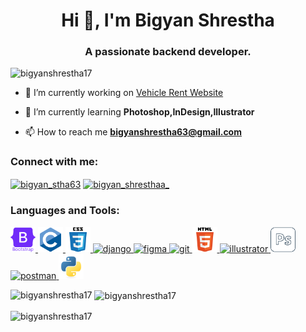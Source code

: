 <h1 align="center">Hi 👋, I'm Bigyan Shrestha</h1>
<h3 align="center">A passionate backend developer.</h3>

<p align="left"> <img src="https://komarev.com/ghpvc/?username=bigyanshrestha17&label=Profile%20views&color=0e75b6&style=flat" alt="bigyanshrestha17" /> </p>

- 🔭 I’m currently working on [Vehicle Rent Website](https://github.com/BigyanShrestha17/vehicle_rent)

- 🌱 I’m currently learning **Photoshop,InDesign,Illustrator**

- 📫 How to reach me **bigyanshrestha63@gmail.com**

<h3 align="left">Connect with me:</h3>
<p align="left">
<a href="https://twitter.com/bigyan_stha63" target="blank"><img align="center" src="https://raw.githubusercontent.com/rahuldkjain/github-profile-readme-generator/master/src/images/icons/Social/twitter.svg" alt="bigyan_stha63" height="30" width="40" /></a>
<a href="https://instagram.com/bigyan_shresthaa_" target="blank"><img align="center" src="https://raw.githubusercontent.com/rahuldkjain/github-profile-readme-generator/master/src/images/icons/Social/instagram.svg" alt="bigyan_shresthaa_" height="30" width="40" /></a>
</p>

<h3 align="left">Languages and Tools:</h3>
<p align="left"> <a href="https://getbootstrap.com" target="_blank" rel="noreferrer"> <img src="https://raw.githubusercontent.com/devicons/devicon/master/icons/bootstrap/bootstrap-plain-wordmark.svg" alt="bootstrap" width="40" height="40"/> </a> <a href="https://www.cprogramming.com/" target="_blank" rel="noreferrer"> <img src="https://raw.githubusercontent.com/devicons/devicon/master/icons/c/c-original.svg" alt="c" width="40" height="40"/> </a> <a href="https://www.w3schools.com/css/" target="_blank" rel="noreferrer"> <img src="https://raw.githubusercontent.com/devicons/devicon/master/icons/css3/css3-original-wordmark.svg" alt="css3" width="40" height="40"/> </a> <a href="https://www.djangoproject.com/" target="_blank" rel="noreferrer"> <img src="https://cdn.worldvectorlogo.com/logos/django.svg" alt="django" width="40" height="40"/> </a> <a href="https://www.figma.com/" target="_blank" rel="noreferrer"> <img src="https://www.vectorlogo.zone/logos/figma/figma-icon.svg" alt="figma" width="40" height="40"/> </a> <a href="https://git-scm.com/" target="_blank" rel="noreferrer"> <img src="https://www.vectorlogo.zone/logos/git-scm/git-scm-icon.svg" alt="git" width="40" height="40"/> </a> <a href="https://www.w3.org/html/" target="_blank" rel="noreferrer"> <img src="https://raw.githubusercontent.com/devicons/devicon/master/icons/html5/html5-original-wordmark.svg" alt="html5" width="40" height="40"/> </a> <a href="https://www.adobe.com/in/products/illustrator.html" target="_blank" rel="noreferrer"> <img src="https://www.vectorlogo.zone/logos/adobe_illustrator/adobe_illustrator-icon.svg" alt="illustrator" width="40" height="40"/> </a> <a href="https://www.photoshop.com/en" target="_blank" rel="noreferrer"> <img src="https://raw.githubusercontent.com/devicons/devicon/master/icons/photoshop/photoshop-line.svg" alt="photoshop" width="40" height="40"/> </a> <a href="https://postman.com" target="_blank" rel="noreferrer"> <img src="https://www.vectorlogo.zone/logos/getpostman/getpostman-icon.svg" alt="postman" width="40" height="40"/> </a> <a href="https://www.python.org" target="_blank" rel="noreferrer"> <img src="https://raw.githubusercontent.com/devicons/devicon/master/icons/python/python-original.svg" alt="python" width="40" height="40"/> </a> </p>

<p><img align="left" src="https://github-readme-stats.vercel.app/api/top-langs?username=bigyanshrestha17&show_icons=true&locale=en&layout=compact" alt="bigyanshrestha17" /></p>

<p>&nbsp;<img align="center" src="https://github-readme-stats.vercel.app/api?username=bigyanshrestha17&show_icons=true&locale=en" alt="bigyanshrestha17" /></p>

<p><img align="center" src="https://github-readme-streak-stats.herokuapp.com/?user=bigyanshrestha17&" alt="bigyanshrestha17" /></p>
